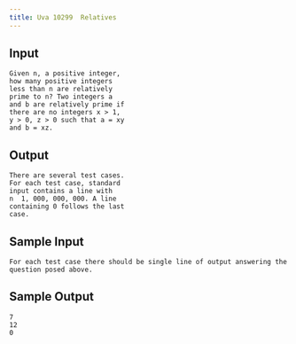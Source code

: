 ```yaml
---
title: Uva 10299  Relatives
---
```



## Input

```text
Given n, a positive integer,
how many positive integers
less than n are relatively
prime to n? Two integers a
and b are relatively prime if
there are no integers x > 1,
y > 0, z > 0 such that a = xy
and b = xz.
```

## Output

```text
There are several test cases.
For each test case, standard
input contains a line with
n  1, 000, 000, 000. A line
containing 0 follows the last
case.

```

## Sample Input

```text
For each test case there should be single line of output answering the question posed above.

```

## Sample Output

```text
7
12
0

```
